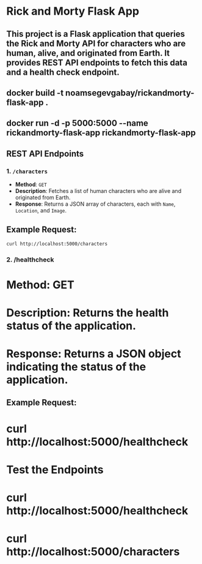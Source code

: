 # Rick and Morty Flask App

## This project is a Flask application that queries the Rick and Morty API for characters who are human, alive, and originated from Earth. It provides REST API endpoints to fetch this data and a health check endpoint.


## docker build -t noamsegevgabay/rickandmorty-flask-app .
## docker run -d -p 5000:5000 --name rickandmorty-flask-app rickandmorty-flask-app

 ## REST API Endpoints
 
### 1. `/characters`
- **Method**: `GET`
- **Description**: Fetches a list of human characters who are alive and originated from Earth.
- **Response**: Returns a JSON array of characters, each with `Name`, `Location`, and `Image`.
## Example Request:
```bash
curl http://localhost:5000/characters
```
### 2. /healthcheck
# Method: GET
# Description: Returns the health status of the application.
# Response: Returns a JSON object indicating the status of the application.
## Example Request:
# curl http://localhost:5000/healthcheck

# Test the Endpoints
# curl http://localhost:5000/healthcheck
# curl http://localhost:5000/characters
